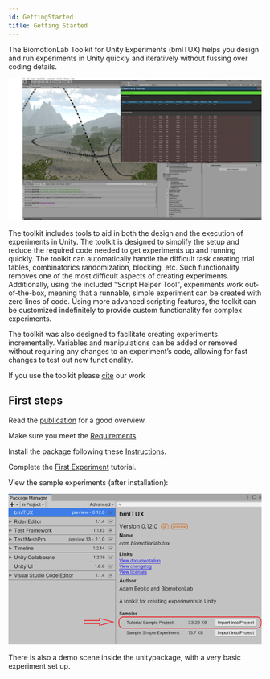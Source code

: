 ```yaml
---
id: GettingStarted
title: Getting Started
---
```


The BiomotionLab Toolkit for Unity Experiments (bmlTUX) helps you design and run experiments in Unity quickly and iteratively without fussing over coding details. 

![Screenshot](assets/Misc/BMLTUX%20header.PNG)

The toolkit includes tools to aid in both the design and the execution of experiments in Unity. The toolkit is designed to simplify the setup and reduce the required code needed to get experiments up and running quickly. The toolkit can automatically handle the difficult task creating trial tables, combinatorics randomization, blocking, etc. Such functionality removes one of the most difficult aspects of creating experiments. Additionally, using the included "Script Helper Tool", experiments work out-of-the-box, meaning that a runnable, simple experiment can be created with zero lines of code. Using more advanced scripting features, the toolkit can be customized indefinitely to provide custom functionality for complex experiments. 

The toolkit was also designed to facilitate creating experiments incrementally. Variables and manipulations can be added or removed without requiring any changes to an experiment’s code, allowing for fast changes to test out new functionality. 


If you use the toolkit please [cite](Publication.md) our work

## First steps

Read the [publication](Publication.md) for a good overview.

Make sure you meet the [Requirements](Requirements.md).

Install the package following these [Instructions](Installation.md).

Complete the [First Experiment](FirstOverview.md) tutorial.

View the sample experiments (after installation):

![Sample Project Location](assets/Misc/samples.png)

There is also a demo scene inside the unitypackage, with a very basic experiment set up.


